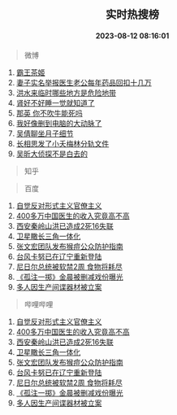 <div align="center"><h2>实时热搜榜</h2><h4>2023-08-12 08:16:01</h4></div>

> 微博  

1. [霸王茶姬](https://s.weibo.com/weibo?q=%E9%9C%B8%E7%8E%8B%E8%8C%B6%E5%A7%AC&t=31&band_rank=1&Refer=top)<br />
2. [妻子实名举报医生老公每年药品回扣十几万](https://s.weibo.com/weibo?q=%23%E5%A6%BB%E5%AD%90%E5%AE%9E%E5%90%8D%E4%B8%BE%E6%8A%A5%E5%8C%BB%E7%94%9F%E8%80%81%E5%85%AC%E6%AF%8F%E5%B9%B4%E8%8D%AF%E5%93%81%E5%9B%9E%E6%89%A3%E5%8D%81%E5%87%A0%E4%B8%87%23&t=31&band_rank=2&Refer=top)<br />
3. [洪水来临时哪些地方是危险地带](https://s.weibo.com/weibo?q=%23%E6%B4%AA%E6%B0%B4%E6%9D%A5%E4%B8%B4%E6%97%B6%E5%93%AA%E4%BA%9B%E5%9C%B0%E6%96%B9%E6%98%AF%E5%8D%B1%E9%99%A9%E5%9C%B0%E5%B8%A6%23&t=31&band_rank=3&Refer=top)<br />
4. [肾好不好睡一觉就知道了](https://s.weibo.com/weibo?q=%23%E8%82%BE%E5%A5%BD%E4%B8%8D%E5%A5%BD%E7%9D%A1%E4%B8%80%E8%A7%89%E5%B0%B1%E7%9F%A5%E9%81%93%E4%BA%86%23&t=31&band_rank=4&Refer=top)<br />
5. [那英 你不吹牛能死吗](https://s.weibo.com/weibo?q=%E9%82%A3%E8%8B%B1%20%E4%BD%A0%E4%B8%8D%E5%90%B9%E7%89%9B%E8%83%BD%E6%AD%BB%E5%90%97&t=31&band_rank=5&Refer=top)<br />
6. [我好像删到电脑的大动脉了](https://s.weibo.com/weibo?q=%23%E6%88%91%E5%A5%BD%E5%83%8F%E5%88%A0%E5%88%B0%E7%94%B5%E8%84%91%E7%9A%84%E5%A4%A7%E5%8A%A8%E8%84%89%E4%BA%86%23&t=31&band_rank=6&Refer=top)<br />
7. [吴倩聊坐月子细节](https://s.weibo.com/weibo?q=%23%E5%90%B4%E5%80%A9%E8%81%8A%E5%9D%90%E6%9C%88%E5%AD%90%E7%BB%86%E8%8A%82%23&t=31&band_rank=7&Refer=top)<br />
8. [长相思发了小夭梅林分轨文件](https://s.weibo.com/weibo?q=%23%E9%95%BF%E7%9B%B8%E6%80%9D%E5%8F%91%E4%BA%86%E5%B0%8F%E5%A4%AD%E6%A2%85%E6%9E%97%E5%88%86%E8%BD%A8%E6%96%87%E4%BB%B6%23&t=31&band_rank=8&Refer=top)<br />
9. [吴昕大侦探不是白去的](https://s.weibo.com/weibo?q=%23%E5%90%B4%E6%98%95%E5%A4%A7%E4%BE%A6%E6%8E%A2%E4%B8%8D%E6%98%AF%E7%99%BD%E5%8E%BB%E7%9A%84%23&t=31&band_rank=9&Refer=top)<br />

> 知乎  


> 百度  

1. [自觉反对形式主义官僚主义](https://www.baidu.com/s?wd=%E8%87%AA%E8%A7%89%E5%8F%8D%E5%AF%B9%E5%BD%A2%E5%BC%8F%E4%B8%BB%E4%B9%89%E5%AE%98%E5%83%9A%E4%B8%BB%E4%B9%89&sa=fyb_news&rsv_dl=fyb_news)<br />
2. [400多万中国医生的收入究竟高不高](https://www.baidu.com/s?wd=400%E5%A4%9A%E4%B8%87%E4%B8%AD%E5%9B%BD%E5%8C%BB%E7%94%9F%E7%9A%84%E6%94%B6%E5%85%A5%E7%A9%B6%E7%AB%9F%E9%AB%98%E4%B8%8D%E9%AB%98&sa=fyb_news&rsv_dl=fyb_news)<br />
3. [西安秦岭山洪已造成2死16失联](https://www.baidu.com/s?wd=%E8%A5%BF%E5%AE%89%E7%A7%A6%E5%B2%AD%E5%B1%B1%E6%B4%AA%E5%B7%B2%E9%80%A0%E6%88%902%E6%AD%BB16%E5%A4%B1%E8%81%94&sa=fyb_news&rsv_dl=fyb_news)<br />
4. [卫星瞰长三角一体化](https://www.baidu.com/s?wd=%E5%8D%AB%E6%98%9F%E7%9E%B0%E9%95%BF%E4%B8%89%E8%A7%92%E4%B8%80%E4%BD%93%E5%8C%96&sa=fyb_news&rsv_dl=fyb_news)<br />
5. [张文宏团队发布猴痘公众防护指南](https://www.baidu.com/s?wd=%E5%BC%A0%E6%96%87%E5%AE%8F%E5%9B%A2%E9%98%9F%E5%8F%91%E5%B8%83%E7%8C%B4%E7%97%98%E5%85%AC%E4%BC%97%E9%98%B2%E6%8A%A4%E6%8C%87%E5%8D%97&sa=fyb_news&rsv_dl=fyb_news)<br />
6. [台风卡努已在辽宁重新登陆](https://www.baidu.com/s?wd=%E5%8F%B0%E9%A3%8E%E5%8D%A1%E5%8A%AA%E5%B7%B2%E5%9C%A8%E8%BE%BD%E5%AE%81%E9%87%8D%E6%96%B0%E7%99%BB%E9%99%86&sa=fyb_news&rsv_dl=fyb_news)<br />
7. [尼日尔总统被软禁2周 食物将耗尽](https://www.baidu.com/s?wd=%E5%B0%BC%E6%97%A5%E5%B0%94%E6%80%BB%E7%BB%9F%E8%A2%AB%E8%BD%AF%E7%A6%812%E5%91%A8+%E9%A3%9F%E7%89%A9%E5%B0%86%E8%80%97%E5%B0%BD&sa=fyb_news&rsv_dl=fyb_news)<br />
8. [《孤注一掷》金晨被删减戏份曝光](https://www.baidu.com/s?wd=%E3%80%8A%E5%AD%A4%E6%B3%A8%E4%B8%80%E6%8E%B7%E3%80%8B%E9%87%91%E6%99%A8%E8%A2%AB%E5%88%A0%E5%87%8F%E6%88%8F%E4%BB%BD%E6%9B%9D%E5%85%89&sa=fyb_news&rsv_dl=fyb_news)<br />
9. [多人因生产间谍器材被立案](https://www.baidu.com/s?wd=%E5%A4%9A%E4%BA%BA%E5%9B%A0%E7%94%9F%E4%BA%A7%E9%97%B4%E8%B0%8D%E5%99%A8%E6%9D%90%E8%A2%AB%E7%AB%8B%E6%A1%88&sa=fyb_news&rsv_dl=fyb_news)<br />

> 哔哩哔哩  

1. [自觉反对形式主义官僚主义](https://www.baidu.com/s?wd=%E8%87%AA%E8%A7%89%E5%8F%8D%E5%AF%B9%E5%BD%A2%E5%BC%8F%E4%B8%BB%E4%B9%89%E5%AE%98%E5%83%9A%E4%B8%BB%E4%B9%89&sa=fyb_news&rsv_dl=fyb_news)<br />
2. [400多万中国医生的收入究竟高不高](https://www.baidu.com/s?wd=400%E5%A4%9A%E4%B8%87%E4%B8%AD%E5%9B%BD%E5%8C%BB%E7%94%9F%E7%9A%84%E6%94%B6%E5%85%A5%E7%A9%B6%E7%AB%9F%E9%AB%98%E4%B8%8D%E9%AB%98&sa=fyb_news&rsv_dl=fyb_news)<br />
3. [西安秦岭山洪已造成2死16失联](https://www.baidu.com/s?wd=%E8%A5%BF%E5%AE%89%E7%A7%A6%E5%B2%AD%E5%B1%B1%E6%B4%AA%E5%B7%B2%E9%80%A0%E6%88%902%E6%AD%BB16%E5%A4%B1%E8%81%94&sa=fyb_news&rsv_dl=fyb_news)<br />
4. [卫星瞰长三角一体化](https://www.baidu.com/s?wd=%E5%8D%AB%E6%98%9F%E7%9E%B0%E9%95%BF%E4%B8%89%E8%A7%92%E4%B8%80%E4%BD%93%E5%8C%96&sa=fyb_news&rsv_dl=fyb_news)<br />
5. [张文宏团队发布猴痘公众防护指南](https://www.baidu.com/s?wd=%E5%BC%A0%E6%96%87%E5%AE%8F%E5%9B%A2%E9%98%9F%E5%8F%91%E5%B8%83%E7%8C%B4%E7%97%98%E5%85%AC%E4%BC%97%E9%98%B2%E6%8A%A4%E6%8C%87%E5%8D%97&sa=fyb_news&rsv_dl=fyb_news)<br />
6. [台风卡努已在辽宁重新登陆](https://www.baidu.com/s?wd=%E5%8F%B0%E9%A3%8E%E5%8D%A1%E5%8A%AA%E5%B7%B2%E5%9C%A8%E8%BE%BD%E5%AE%81%E9%87%8D%E6%96%B0%E7%99%BB%E9%99%86&sa=fyb_news&rsv_dl=fyb_news)<br />
7. [尼日尔总统被软禁2周 食物将耗尽](https://www.baidu.com/s?wd=%E5%B0%BC%E6%97%A5%E5%B0%94%E6%80%BB%E7%BB%9F%E8%A2%AB%E8%BD%AF%E7%A6%812%E5%91%A8+%E9%A3%9F%E7%89%A9%E5%B0%86%E8%80%97%E5%B0%BD&sa=fyb_news&rsv_dl=fyb_news)<br />
8. [《孤注一掷》金晨被删减戏份曝光](https://www.baidu.com/s?wd=%E3%80%8A%E5%AD%A4%E6%B3%A8%E4%B8%80%E6%8E%B7%E3%80%8B%E9%87%91%E6%99%A8%E8%A2%AB%E5%88%A0%E5%87%8F%E6%88%8F%E4%BB%BD%E6%9B%9D%E5%85%89&sa=fyb_news&rsv_dl=fyb_news)<br />
9. [多人因生产间谍器材被立案](https://www.baidu.com/s?wd=%E5%A4%9A%E4%BA%BA%E5%9B%A0%E7%94%9F%E4%BA%A7%E9%97%B4%E8%B0%8D%E5%99%A8%E6%9D%90%E8%A2%AB%E7%AB%8B%E6%A1%88&sa=fyb_news&rsv_dl=fyb_news)<br />
